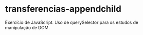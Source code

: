 # transferencias-appendchild
 Exercício de JavaScript. Uso de querySelector para os estudos de manipulação de DOM. 
